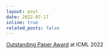 ```yaml
---
layout: post
date: 2022-07-17
inline: true
related_posts: false
---
```


[Outstanding Paper Award](https://icml.cc/virtual/2022/poster/17991) at ICML 2022
